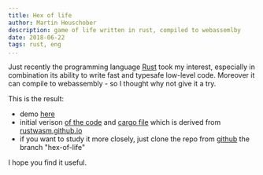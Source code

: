 ```yaml
---
title: Hex of life
author: Martin Heuschober
description: game of life written in rust, compiled to webassemlby
date: 2018-06-22
tags: rust, eng
...
```


Just recently the programming language [Rust](https://www.rust-lang.org) took my
interest, especially in combination its ability to write fast and typesafe
low-level code. Moreover it can compile to webassembly - so I thought why not
give it a try.

This is the result:

 - demo [here](./app.html)
 - initial verison [of the code](./src/lib.rs) and [cargo file](./Cargo.toml)
   which is derived from [rustwasm.github.io](https://rustwasm.github.io/book/game-of-life/introduction.html)
 - if you want to study it more closely, just clone the repo from [github](https://github.com/epsilonhalbe/wasm_game_of_life)
   the branch "hex-of-life"

I hope you find it useful.
